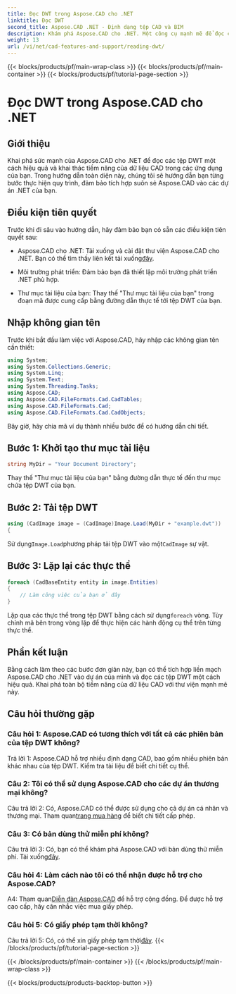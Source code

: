 ```yaml
---
title: Đọc DWT trong Aspose.CAD cho .NET
linktitle: Đọc DWT
second_title: Aspose.CAD .NET - Định dạng tệp CAD và BIM
description: Khám phá Aspose.CAD cho .NET. Một công cụ mạnh mẽ để đọc các tập tin DWT một cách dễ dàng. Tăng cường tích hợp dữ liệu CAD của bạn với hướng dẫn thân thiện với người dùng của chúng tôi.
weight: 13
url: /vi/net/cad-features-and-support/reading-dwt/
---
```


{{< blocks/products/pf/main-wrap-class >}}
{{< blocks/products/pf/main-container >}}
{{< blocks/products/pf/tutorial-page-section >}}

# Đọc DWT trong Aspose.CAD cho .NET

## Giới thiệu

Khai phá sức mạnh của Aspose.CAD cho .NET để đọc các tệp DWT một cách hiệu quả và khai thác tiềm năng của dữ liệu CAD trong các ứng dụng của bạn. Trong hướng dẫn toàn diện này, chúng tôi sẽ hướng dẫn bạn từng bước thực hiện quy trình, đảm bảo tích hợp suôn sẻ Aspose.CAD vào các dự án .NET của bạn.

## Điều kiện tiên quyết

Trước khi đi sâu vào hướng dẫn, hãy đảm bảo bạn có sẵn các điều kiện tiên quyết sau:

-  Aspose.CAD cho .NET: Tải xuống và cài đặt thư viện Aspose.CAD cho .NET. Bạn có thể tìm thấy liên kết tải xuống[đây](https://releases.aspose.com/cad/net/).

- Môi trường phát triển: Đảm bảo bạn đã thiết lập môi trường phát triển .NET phù hợp.

- Thư mục tài liệu của bạn: Thay thế "Thư mục tài liệu của bạn" trong đoạn mã được cung cấp bằng đường dẫn thực tế tới tệp DWT của bạn.

## Nhập không gian tên

Trước khi bắt đầu làm việc với Aspose.CAD, hãy nhập các không gian tên cần thiết:

```csharp
using System;
using System.Collections.Generic;
using System.Linq;
using System.Text;
using System.Threading.Tasks;
using Aspose.CAD;
using Aspose.CAD.FileFormats.Cad.CadTables;
using Aspose.CAD.FileFormats.Cad;
using Aspose.CAD.FileFormats.Cad.CadObjects;
```

Bây giờ, hãy chia mã ví dụ thành nhiều bước để có hướng dẫn chi tiết.

## Bước 1: Khởi tạo thư mục tài liệu

```csharp
string MyDir = "Your Document Directory";
```

Thay thế "Thư mục tài liệu của bạn" bằng đường dẫn thực tế đến thư mục chứa tệp DWT của bạn.

## Bước 2: Tải tệp DWT

```csharp
using (CadImage image = (CadImage)Image.Load(MyDir + "example.dwt"))
{
```

 Sử dụng`Image.Load`phương pháp tải tệp DWT vào một`CadImage` sự vật.

## Bước 3: Lặp lại các thực thể

```csharp
foreach (CadBaseEntity entity in image.Entities)
{
    // Làm công việc của bạn ở đây
}
```

 Lặp qua các thực thể trong tệp DWT bằng cách sử dụng`foreach` vòng. Tùy chỉnh mã bên trong vòng lặp để thực hiện các hành động cụ thể trên từng thực thể.

## Phần kết luận

Bằng cách làm theo các bước đơn giản này, bạn có thể tích hợp liền mạch Aspose.CAD cho .NET vào dự án của mình và đọc các tệp DWT một cách hiệu quả. Khai phá toàn bộ tiềm năng của dữ liệu CAD với thư viện mạnh mẽ này.

## Câu hỏi thường gặp

### Câu hỏi 1: Aspose.CAD có tương thích với tất cả các phiên bản của tệp DWT không?

Trả lời 1: Aspose.CAD hỗ trợ nhiều định dạng CAD, bao gồm nhiều phiên bản khác nhau của tệp DWT. Kiểm tra tài liệu để biết chi tiết cụ thể.

### Câu 2: Tôi có thể sử dụng Aspose.CAD cho các dự án thương mại không?

 Câu trả lời 2: Có, Aspose.CAD có thể được sử dụng cho cả dự án cá nhân và thương mại. Tham quan[trang mua hàng](https://purchase.aspose.com/buy) để biết chi tiết cấp phép.

### Câu 3: Có bản dùng thử miễn phí không?

 Câu trả lời 3: Có, bạn có thể khám phá Aspose.CAD với bản dùng thử miễn phí. Tải xuống[đây](https://releases.aspose.com/).

### Câu hỏi 4: Làm cách nào tôi có thể nhận được hỗ trợ cho Aspose.CAD?

 A4: Tham quan[Diễn đàn Aspose.CAD](https://forum.aspose.com/c/cad/19) để hỗ trợ cộng đồng. Để được hỗ trợ cao cấp, hãy cân nhắc việc mua giấy phép.

### Câu hỏi 5: Có giấy phép tạm thời không?

 Câu trả lời 5: Có, có thể xin giấy phép tạm thời[đây](https://purchase.aspose.com/temporary-license/).
{{< /blocks/products/pf/tutorial-page-section >}}

{{< /blocks/products/pf/main-container >}}
{{< /blocks/products/pf/main-wrap-class >}}

{{< blocks/products/products-backtop-button >}}
